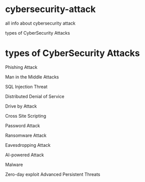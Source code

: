# cybersecurity-attack
all info about cybersecurity attack

 types of CyberSecurity Attacks
 
# types of CyberSecurity Attacks #
 
Phishing Attack

Man in the Middle Attacks

SQL Injection Threat

Distributed Denial of Service

Drive by Attack

Cross Site Scripting

Password Attack

Ransomware Attack

Eavesdropping Attack

AI-powered Attack

Malware

Zero-day exploit
Advanced Persistent Threats
